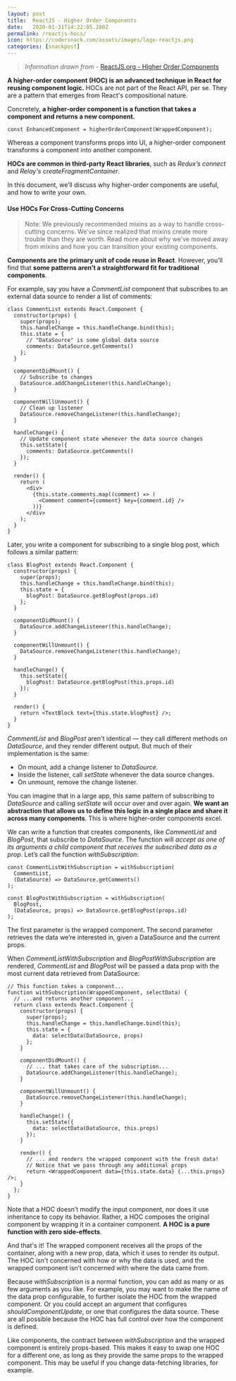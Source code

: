```yaml
---
layout: post
title:  ReactJS - Higher Order Components
date:   2020-01-31T14:22:05.280Z
permalink: /reactjs-hocs/
icon: https://codersnack.com/assets/images/logo-reactjs.png
categories: [snackpost]
---
```


> *Information drawn from* - [ReactJS.org - Higher Order Components](https://reactjs.org/docs/higher-order-components.html)

**A higher-order component (HOC) is an advanced technique in React for reusing component logic.** HOCs are not part of the React API, per se. They are a pattern that emerges from React's compositional nature.

Concretely, **a higher-order component is a function that takes a component and returns a new component.**

``` 
const EnhancedComponent = higherOrderComponent(WrappedComponent);
``` 

Whereas a component transforms props into UI, a higher-order component transforms a component into another component.

**HOCs are common in third-party React libraries**, such as *Redux’s connect* and *Relay's createFragmentContainer*.

In this document, we’ll discuss why higher-order components are useful, and how to write your own.

#### Use HOCs For Cross-Cutting Concerns

>Note: We previously recommended mixins as a way to handle cross-cutting concerns. We’ve since realized that mixins create more trouble than they are worth. Read more about why we’ve moved away from mixins and how you can transition your existing components.

**Components are the primary unit of code reuse in React**. However, you’ll find that **some patterns aren’t a straightforward fit for traditional components**.

For example, say you have a *CommentList* component that subscribes to an external data source to render a list of comments:

``` 
class CommentList extends React.Component {
  constructor(props) {
    super(props);
    this.handleChange = this.handleChange.bind(this);
    this.state = {
      // "DataSource" is some global data source
      comments: DataSource.getComments()
    };
  }

  componentDidMount() {
    // Subscribe to changes
    DataSource.addChangeListener(this.handleChange);
  }

  componentWillUnmount() {
    // Clean up listener
    DataSource.removeChangeListener(this.handleChange);
  }

  handleChange() {
    // Update component state whenever the data source changes
    this.setState({
      comments: DataSource.getComments()
    });
  }

  render() {
    return (
      <div>
        {this.state.comments.map((comment) => (
          <Comment comment={comment} key={comment.id} />
        ))}
      </div>
    );
  }
}
``` 

Later, you write a component for subscribing to a single blog post, which follows a similar pattern:

``` 
class BlogPost extends React.Component {
  constructor(props) {
    super(props);
    this.handleChange = this.handleChange.bind(this);
    this.state = {
      blogPost: DataSource.getBlogPost(props.id)
    };
  }

  componentDidMount() {
    DataSource.addChangeListener(this.handleChange);
  }

  componentWillUnmount() {
    DataSource.removeChangeListener(this.handleChange);
  }

  handleChange() {
    this.setState({
      blogPost: DataSource.getBlogPost(this.props.id)
    });
  }

  render() {
    return <TextBlock text={this.state.blogPost} />;
  }
}
``` 

*CommentList* and *BlogPost* aren't identical — they call different methods on *DataSource*, and they render different output. But much of their implementation is the same:

- On mount, add a change listener to *DataSource*.
- Inside the listener, call *setState* whenever the data source changes.
- On unmount, remove the change listener.

You can imagine that in a large app, this same pattern of subscribing to *DataSource* and calling *setState* will occur over and over again. **We want an abstraction that allows us to define this logic in a single place and share it across many components**. This is where higher-order components excel.

We can write a function that creates components, like *CommentList* and *BlogPost*, that subscribe to *DataSource*. The function will *accept as one of its arguments a child component that receives the subscribed data as a prop*. Let’s call the function *withSubscription*:

``` 
const CommentListWithSubscription = withSubscription(
  CommentList,
  (DataSource) => DataSource.getComments()
);

const BlogPostWithSubscription = withSubscription(
  BlogPost,
  (DataSource, props) => DataSource.getBlogPost(props.id)
);
``` 

The first parameter is the wrapped component. The second parameter retrieves the data we’re interested in, given a DataSource and the current props.

When *CommentListWithSubscription* and *BlogPostWithSubscription* are rendered, *CommentList* and *BlogPost* will be passed a data prop with the most current data retrieved from DataSource:

``` 
// This function takes a component...
function withSubscription(WrappedComponent, selectData) {
  // ...and returns another component...
  return class extends React.Component {
    constructor(props) {
      super(props);
      this.handleChange = this.handleChange.bind(this);
      this.state = {
        data: selectData(DataSource, props)
      };
    }

    componentDidMount() {
      // ... that takes care of the subscription...
      DataSource.addChangeListener(this.handleChange);
    }

    componentWillUnmount() {
      DataSource.removeChangeListener(this.handleChange);
    }

    handleChange() {
      this.setState({
        data: selectData(DataSource, this.props)
      });
    }

    render() {
      // ... and renders the wrapped component with the fresh data!
      // Notice that we pass through any additional props
      return <WrappedComponent data={this.state.data} {...this.props} />;
    }
  };
}
``` 

Note that a HOC doesn’t modify the input component, nor does it use inheritance to copy its behavior. Rather, a HOC composes the original component by wrapping it in a container component. **A HOC is a pure function with zero side-effects**.

And that's it! The wrapped component receives all the props of the container, along with a new prop, data, which it uses to render its output. The HOC isn't concerned with how or why the data is used, and the wrapped component isn’t concerned with where the data came from.

Because *withSubscription* is a normal function, you can add as many or as few arguments as you like. For example, you may want to make the name of the data prop configurable, to further isolate the HOC from the wrapped component. Or you could accept an argument that configures *shouldComponentUpdate*, or one that configures the data source. These are all possible because the HOC has full control over how the component is defined.

Like components, the contract between *withSubscription* and the wrapped component is entirely props-based. This makes it easy to swap one HOC for a different one, as long as they provide the same props to the wrapped component. This may be useful if you change data-fetching libraries, for example.
